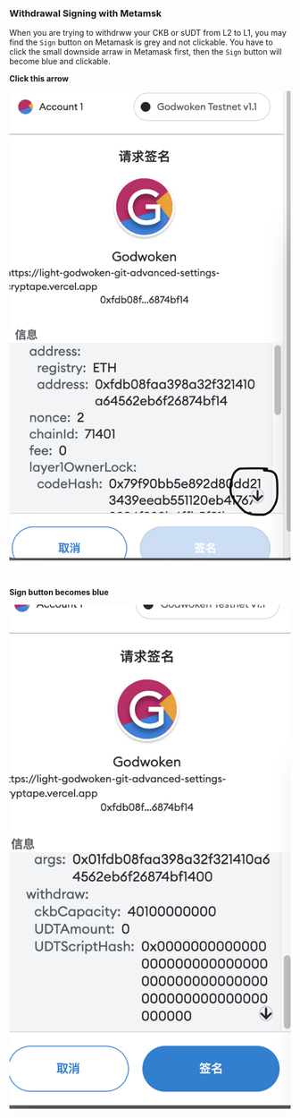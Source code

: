 ### Withdrawal Signing with Metamsk

When you are trying to withdrww your CKB or sUDT from L2 to L1, you may find the `Sign` button on Metamask is grey and not clickable. You have to click the small downside arraw in Metamask first, then the `Sign` button will become blue and clickable.

**Click this arrow**

![grey and unclickable](../image/metamask-small-downside-arrow.png)

<br/>

**Sign button becomes blue**

![blue and clickable](../image/metamask-sign-blue-button.png)